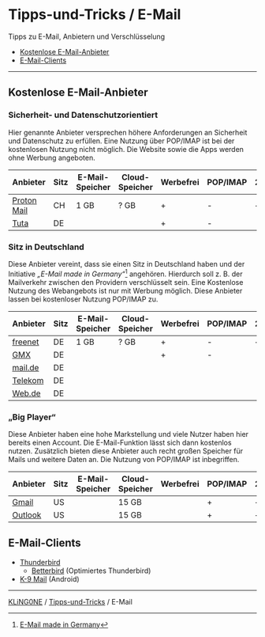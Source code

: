 # Tipps-und-Tricks / E-Mail
Tipps zu E-Mail, Anbietern und Verschlüsselung

* [Kostenlose E-Mail-Anbieter](#kostenlose-e-mail-anbieter)
* [E-Mail-Clients](#e-mail-clients)

---


## Kostenlose E-Mail-Anbieter

### Sicherheit- und Datenschutzorientiert
Hier genannte Anbieter versprechen höhere Anforderungen an Sicherheit und Datenschutz zu erfüllen. Eine Nutzung über POP/IMAP ist bei der kostenlosen Nutzung nicht möglich. Die Website sowie die Apps werden ohne Werbung angeboten.

Anbieter                                 | Sitz | E-Mail-Speicher | Cloud-Speicher | Werbefrei | POP/IMAP | 2FA
-----------------------------------------|------|-----------------|----------------|-----------|----------|----
[Proton Mail](https://proton.me/de/mail) |  CH  |            1 GB | ? GB           |     +     |   -      |  +
[Tuta](https://tuta.com/de)              |  DE  |                 |                |     +     |   -      |

### Sitz in Deutschland
Diese Anbieter vereint, dass sie einen Sitz in Deutschland haben und der Initiative _„E-Mail made in Germany“_[^1] angehören. Hierdurch soll z. B. der Mailverkehr zwischen den Providern verschlüsselt sein. Eine Kostenlose Nutzung des Webangebots ist nur mit Werbung möglich. Diese Anbieter lassen bei kostenloser Nutzung POP/IMAP zu.
[^1]: [E-Mail made in Germany](https://www.e-mail-made-in-germany.de/)

Anbieter                                 |  Sitz  |  E-Mail-Speicher | Cloud-Speicher |  Werbefrei  |  POP/IMAP  |  2FA
-----------------------------------------|--------|------------------|----------------|-------------|------------|----
[freenet](https://email.freenet.de/)     | DE     |             1 GB | ? GB           |     +       |   -        |  +
[GMX](https://www.gmx.net/)              | DE     |                  |                |     +       |   -        |
[mail.de](https://mail.de/de/)           | DE     |
[Telekom](https://www.telekom.de/e-mail) | DE     |
[Web.de](https://web.de/)                | DE     |

### „Big Player“
Diese Anbieter haben eine hohe Markstellung und viele Nutzer haben hier bereits einen Account. Die E-Mail-Funktion lässt sich dann kostenlos nutzen. Zusätzlich bieten diese Anbieter auch recht großen Speicher für Mails und weitere Daten an. Die Nutzung von POP/IMAP ist inbegriffen.

Anbieter                                             | Sitz | E-Mail-Speicher | Cloud-Speicher | Werbefrei | POP/IMAP | 2FA
-----------------------------------------------------|------|-----------------|----------------|-----------|----------|----
[Gmail](https://workspace.google.com/intl/de/gmail/) |  US  |                 |          15 GB |           |    +     |  +
[Outlook](https://www.microsoft.com/de-de/microsoft-365/outlook/email-and-calendar-software-microsoft-outlook) |  US  |            |        15 GB        |           |   +      | +

## E-Mail-Clients

* [Thunderbird](https://www.thunderbird.net/de/)
  * [Betterbird](https://www.betterbird.eu/) (Optimiertes Thunderbird)
* [K-9 Mail](https://k9mail.app/) (Android)

---

[KLiNG0NE](https://github.com/KLiNG0NE) / [Tipps-und-Tricks](https://github.com/KLiNG0NE/Tipps-und-Tricks/) / E-Mail

